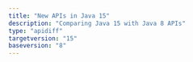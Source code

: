 ```yaml
---
title: "New APIs in Java 15"
description: "Comparing Java 15 with Java 8 APIs"
type: "apidiff"
targetversion: "15"
baseversion: "8"
---
```

